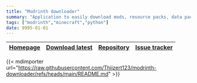 ```yaml
---
title: "Modrinth downloader"
summary: "Application to easily download mods, resource packs, data packs, shaders and plugins from Modrinth."
tags: ["modrinth","minecraft","python"]
date: 9995-01-01
---
```


| [Homepage](https://github.com/Thijzert123/modrinth-downloader) | [Download latest](https://github.com/Thijzert123/modrinth-downloader) | [Repository](https://github.com/Thijzert123/modrinth-downloader) | [Issue tracker](https://github.com/Thijzert123/modrinth-downloader/issues) |
|---|---|---|---|

{{< mdimporter url="https://raw.githubusercontent.com/Thijzert123/modrinth-downloader/refs/heads/main/README.md" >}}
